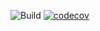 ![Build](https://github.com/cocochristmas/maven_training/actions/workflows/build.yml/badge.svg)
[![codecov](https://codecov.io/gh/cocochristmas/java_api_training/branch/master/graph/badge.svg?token=727120b9-004f-4f2e-8e83-4211cb803bbb)](https://codecov.io/gh/cocochristmas/java_api_training)
